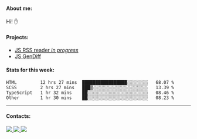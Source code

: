 #### About me:
Hi! ✋

#### Projects:
- [JS RSS reader *in progress*](https://github.com/GKoil/frontend-project-lvl3)
- [JS GenDiff](https://github.com/GKoil/GenDiff)

#### Stats for this week:
<!--START_SECTION:waka-->

```text
HTML         12 hrs 27 mins  █████████████████░░░░░░░░   68.07 %
SCSS         2 hrs 27 mins   ███▒░░░░░░░░░░░░░░░░░░░░░   13.39 %
TypeScript   1 hr 32 mins    ██░░░░░░░░░░░░░░░░░░░░░░░   08.46 %
Other        1 hr 30 mins    ██░░░░░░░░░░░░░░░░░░░░░░░   08.23 %
```

<!--END_SECTION:waka-->
---
#### Contacts:

<a target='_blank' title='LinkedIn' href="https://www.linkedin.com/in/gkoil/">
  <img src="https://img.shields.io/badge/LinkedIn-0077B5?style=for-the-badge&logo=linkedin&logoColor=white" />
</a>
<a target='_blank' title='Telegram' href="https://t.me/gkoil">
  <img src="https://img.shields.io/badge/Telegram-2CA5E0?style=for-the-badge&logo=telegram&logoColor=white" />
</a>
<a target='_blank' title='Gmail' href="mailto: gk.grigorev@gmail.com">
  <img src="https://img.shields.io/badge/Gmail-D14836?style=for-the-badge&logo=gmail&logoColor=white" />
</a>

